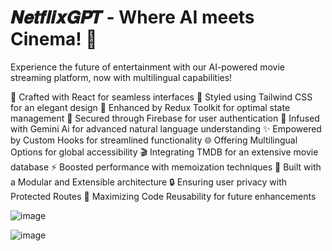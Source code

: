 # 𝑵𝒆𝒕𝒇𝒍𝒊𝒙𝑮𝑷𝑻 - Where AI meets Cinema! 🎥

Experience the future of entertainment with our AI-powered movie streaming platform, now with multilingual capabilities!



🔧 Crafted with React for seamless interfaces
🎨 Styled using Tailwind CSS for an elegant design
🔄 Enhanced by Redux Toolkit for optimal state management
🔐 Secured through Firebase for user authentication
🧠 Infused with Gemini Ai for advanced natural language understanding
✨ Empowered by Custom Hooks for streamlined functionality
🌐 Offering Multilingual Options for global accessibility
🎬 Integrating TMDB for an extensive movie database
⚡ Boosted performance with memoization techniques
🧩 Built with a Modular and Extensible architecture
🔒 Ensuring user privacy with Protected Routes
🔄 Maximizing Code Reusability for future enhancements


![image](https://github.com/vigneshherao/NetFlix_Gpt/assets/70132638/eedb3b8b-4fc1-48bc-a54b-23d3ea8b7a0c)



![image](https://github.com/vigneshherao/NetFlix_Gpt/assets/70132638/05458563-f594-42ea-b71f-6f5548b4a30d)
